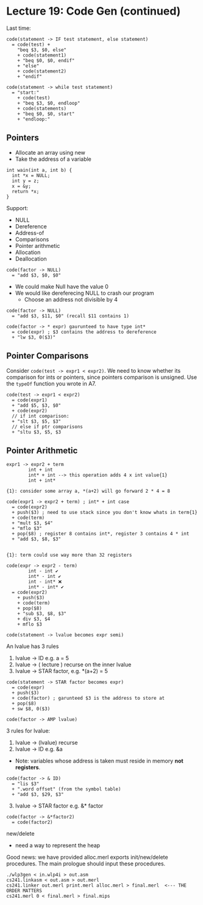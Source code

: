 # Lecture 19: Code Gen (continued)

Last time:

```none
code(statement -> IF test statement, else statement)
  = code(test) +
    "beq $3, $0, else"
    + code(statement1)
    + "beq $0, $0, endif"
    + "else"
    + code(statement2)
    + "endif"
```

```none
code(statement -> while test statement)
  = "start:"
    + code(test)
    + "beq $3, $0, endloop"
    + code(statements)
    + "beq $0, $0, start"
    + "endloop:"
```

## Pointers

* Allocate an array using new
* Take the address of a variable

```none
int wain(int a, int b) {
  int *x = NULL;
  int y = z;
  x = &y;
  return *x;
}
```

Support:

* NULL
* Dereference
* Address-of
* Comparisons
* Pointer arithmetic
* Allocation
* Deallocation

```none
code(factor -> NULL)
  = "add $3, $0, $0"
```

* We could make Null have the value 0
* We would like dereferecing NULL to crash our program
  * Choose an address not divisible by 4

```none
code(factor -> NULL)
  = "add $3, $11, $0" (recall $11 contains 1)
```

```none
code(factor -> * expr) gaurunteed to have type int*
  = code(expr) ; $3 contains the address to dereference
  + "lw $3, 0($3)"
```

## Pointer Comparisons

Consider `code(test -> expr1 < expr2)`. We need to know whether its comparison for ints or pointers, since pointers comparison is unsigned. Use the `typeOf` function you wrote in A7.

```none
code(test -> expr1 < expr2)
  = code(expr1)
  + "add $5, $3, $0"
  + code(expr2)
  // if int comparison:
  + "slt $3, $5, $3"
  // else if ptr comparisons
  + "sltu $3, $5, $3
```

## Pointer Arithmetic

```none
expr1 -> expr2 + term
        int + int
        int* + int --> this operation adds 4 x int value{1}
        int + int*

{1}: consider some array a, *(a+2) will go forward 2 * 4 = 8
```

```none
code(expr1 -> expr2 + term) ; int* + int case
  = code(expr2)
  + push($3) ; need to use stack since you don't know whats in term{1}
  + code(term)
  + "mult $3, $4"
  + "mflo $3"
  + pop($8) ; register 8 contains int*, register 3 contains 4 * int
  + "add $3, $8, $3"


{1}: term could use way more than 32 registers
```

```none
code(expr -> expr2 - term)
        int - int ✔️
        int* - int ✔️
        int - int* ❌
        int* - int* ✔️
  = code(expr2)
    + push($3)
    + code(term)
    + pop($8)
    + "sub $3, $8, $3"
    + div $3, $4
    + mflo $3
```

```none
code(statement -> lvalue becomes expr semi)
```

An lvalue has 3 rules

1. lvalue -> ID e.g. a = 5
2. lvalue -> ( lecture ) recurse on the inner lvalue
3. lvalue -> STAR factor, e.g. *(a+2) = 5

```none
code(statement -> STAR factor becomes expr)
  = code(expr)
  + push($3)
  + code(factor) ; garunteed $3 is the address to store at
  + pop($8)
  + sw $8, 0($3)
```

```none
code(factor -> AMP lvalue)
```

3 rules for lvalue:

1. lvalue -> (lvalue) recurse
2. lvalue -> ID e.g. &a

* Note: variables whose address is taken must reside in memory **not registers**.

```none
code(factor -> & ID)
  = "lis $3"
  + ".word offset" (from the symbol table)
  + "add $3, $29, $3"
```

3. lvalue -> STAR factor e.g. &* factor

```none
code(factor -> &*factor2)
  = code(factor2)
```

new/delete

* need a way to represent the heap

Good news: we have provided alloc.merl exports init/new/delete procedures. The main prologue should input these procedures.

```none
./wlp3gen < in.wlp4i > out.asm
cs241.linkasm < out.asm > out.merl
cs241.linker out.merl print.merl alloc.merl > final.merl  <--- THE ORDER MATTERS
cs241.merl 0 < final.merl > final.mips
```